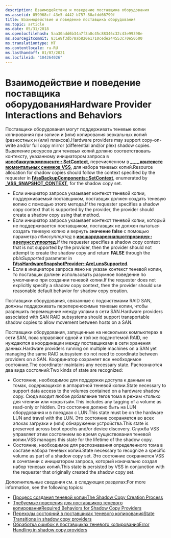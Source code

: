```yaml
---
description: Взаимодействие и поведение поставщика оборудования
ms.assetid: 059968cf-43e5-4442-b757-80afdd66799f
title: Взаимодействие и поведение поставщика оборудования
ms.topic: article
ms.date: 05/31/2018
ms.openlocfilehash: 5aa30add6b34a7f3a0c45c88346c32c43e99398e
ms.sourcegitcommit: 831e8f3db78ab820e1710cede244553c70e50500
ms.translationtype: MT
ms.contentlocale: ru-RU
ms.lasthandoff: 01/07/2021
ms.locfileid: "104264026"
---
```

# <a name="hardware-provider-interactions-and-behaviors"></a><span data-ttu-id="9c466-103">Взаимодействие и поведение поставщика оборудования</span><span class="sxs-lookup"><span data-stu-id="9c466-103">Hardware Provider Interactions and Behaviors</span></span>

<span data-ttu-id="9c466-104">Поставщики оборудования могут поддерживать теневые копии копирования при записи и (или) копирования зеркальных копий (разностных и (или) плексов).</span><span class="sxs-lookup"><span data-stu-id="9c466-104">Hardware providers may support copy-on-write and/or full copy mirror (differential and/or plex) shadow copies.</span></span> <span data-ttu-id="9c466-105">Выделение ресурсов для теневых копий должно соответствовать контексту, указанному инициатором запроса в [**ивссбаккупкомпонентс:: SetContext**](/windows/desktop/api/VsBackup/nf-vsbackup-ivssbackupcomponents-setcontext), перечисленном в [**\_ \_ \_ контексте моментальных снимков VSS**](/windows/desktop/api/Vss/ne-vss-vss_snapshot_context), для набора теневых копий.</span><span class="sxs-lookup"><span data-stu-id="9c466-105">Resource allocation for shadow copies should follow the context specified by the requester in [**IVssBackupComponents::SetContext**](/windows/desktop/api/VsBackup/nf-vsbackup-ivssbackupcomponents-setcontext), enumerated by [**\_VSS\_SNAPSHOT\_CONTEXT**](/windows/desktop/api/Vss/ne-vss-vss_snapshot_context), for the shadow copy set.</span></span>

-   <span data-ttu-id="9c466-106">Если инициатор запроса указывает контекст теневой копии, поддерживаемый поставщиком, поставщик должен создать теневую копию с помощью этого метода.</span><span class="sxs-lookup"><span data-stu-id="9c466-106">If the requester specifies a shadow copy context that is supported by the provider, the provider should create a shadow copy using that method.</span></span>
-   <span data-ttu-id="9c466-107">Если инициатор запроса указывает контекст теневой копии, который не поддерживается поставщиком, поставщик не должен пытаться создать теневую копию и вернуть **значение false** с помощью параметра *пбиссуппортед* в [**ивсшардвареснапшотпровидер:: арелунссуппортед**](/windows/desktop/api/VsProv/nf-vsprov-ivsshardwaresnapshotprovider-arelunssupported).</span><span class="sxs-lookup"><span data-stu-id="9c466-107">If the requester specifies a shadow copy context that is not supported by the provider, then the provider should not attempt to create the shadow copy and return **FALSE** through the *pbIsSupported* parameter in [**IVssHardwareSnapshotProvider::AreLunsSupported**](/windows/desktop/api/VsProv/nf-vsprov-ivsshardwaresnapshotprovider-arelunssupported).</span></span>
-   <span data-ttu-id="9c466-108">Если в инициаторе запроса явно не указан контекст теневой копии, то поставщик должен использовать разумное поведение по умолчанию при создании теневой копии.</span><span class="sxs-lookup"><span data-stu-id="9c466-108">If the requester does not explicitly specify a shadow copy context, then the provider should use reasonable default behavior for shadow copy creation.</span></span>

<span data-ttu-id="9c466-109">Поставщики оборудования, связанные с подсистемами RAID SAN, должны поддерживать перепереносимые теневые копии, чтобы разрешить перемещение между узлами в сети SAN.</span><span class="sxs-lookup"><span data-stu-id="9c466-109">Hardware providers associated with SAN RAID subsystems should support transportable shadow copies to allow movement between hosts on a SAN.</span></span>

<span data-ttu-id="9c466-110">Поставщики оборудования, запущенные на нескольких компьютерах в сети SAN, пока управляют одной и той же подсистемой RAID, не нуждаются в координации между поставщиками в сети хранения данных.</span><span class="sxs-lookup"><span data-stu-id="9c466-110">Hardware providers running on multiple machines on a SAN yet managing the same RAID subsystem do not need to coordinate between providers on a SAN.</span></span> <span data-ttu-id="9c466-111">Координатор сохраняет все необходимое состояние.</span><span class="sxs-lookup"><span data-stu-id="9c466-111">The coordinator maintains any necessary state.</span></span> <span data-ttu-id="9c466-112">Распознаются два вида состояний:</span><span class="sxs-lookup"><span data-stu-id="9c466-112">Two kinds of state are recognized:</span></span>

-   <span data-ttu-id="9c466-113">Состояние, необходимое для поддержки доступа к данным на томах, содержащихся в аппаратной теневой копии.</span><span class="sxs-lookup"><span data-stu-id="9c466-113">State necessary to support data access to the volumes contained on a hardware shadow copy.</span></span> <span data-ttu-id="9c466-114">Сюда входит любое добавление тегов тома в режим «только для чтения» или «скрытый».</span><span class="sxs-lookup"><span data-stu-id="9c466-114">This includes any tagging of a volume as read-only or hidden.</span></span> <span data-ttu-id="9c466-115">Это состояние должно быть на LUN оборудования и в поездках с LUN.</span><span class="sxs-lookup"><span data-stu-id="9c466-115">This state must be on the hardware LUN and travel with the LUN.</span></span> <span data-ttu-id="9c466-116">Это состояние сохраняется во всех эпохах загрузки и (или) обнаружении устройства.</span><span class="sxs-lookup"><span data-stu-id="9c466-116">This state is preserved across boot epochs and/or device discovery.</span></span> <span data-ttu-id="9c466-117">Служба VSS управляет этим состоянием во время существования теневой копии.</span><span class="sxs-lookup"><span data-stu-id="9c466-117">VSS manages this state for the lifetime of the shadow copy.</span></span>
-   <span data-ttu-id="9c466-118">Состояние, необходимое для распознавания определенного тома в составе набора теневых копий.</span><span class="sxs-lookup"><span data-stu-id="9c466-118">State necessary to recognize a specific volume as part of a shadow copy set.</span></span> <span data-ttu-id="9c466-119">Это состояние сохраняется VSS в сочетании с инициатором запроса, который изначально создал набор теневых копий.</span><span class="sxs-lookup"><span data-stu-id="9c466-119">This state is persisted by VSS in conjunction with the requester that originally created the shadow copy set.</span></span>

<span data-ttu-id="9c466-120">Дополнительные сведения см. в следующих разделах:</span><span class="sxs-lookup"><span data-stu-id="9c466-120">For more information, see the following topics:</span></span>

-   [<span data-ttu-id="9c466-121">Процесс создания теневой копии</span><span class="sxs-lookup"><span data-stu-id="9c466-121">The Shadow Copy Creation Process</span></span>](the-shadow-copy-creation-process.md)
-   [<span data-ttu-id="9c466-122">Требуемые поведения для поставщиков теневого копирования</span><span class="sxs-lookup"><span data-stu-id="9c466-122">Required Behaviors for Shadow Copy Providers</span></span>](required-behaviors-for-shadow-copy-providers.md)
-   [<span data-ttu-id="9c466-123">Переходы состояний в поставщиках теневого копирования</span><span class="sxs-lookup"><span data-stu-id="9c466-123">State Transitions in shadow copy providers</span></span>](state-transitions-in-shadow-copy-providers.md)
-   [<span data-ttu-id="9c466-124">Обработка ошибок в поставщиках теневого копирования</span><span class="sxs-lookup"><span data-stu-id="9c466-124">Error Handling in shadow copy providers</span></span>](error-handling-in-shadow-copy-providers.md)

 

 



